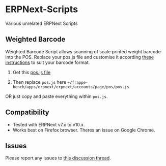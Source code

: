 # ERPNext-Scripts
Various unrelated ERPNext Scripts

## Weighted Barcode
Weighted Barcode Script allows scanning of scale printed weight barcode into the POS. Replace your pos.js file and customise it according [these instructions](https://discuss.erpnext.com/t/how-can-mange-barcode-for-weighted-items-in-pos/20066/) to suit your barcode format.

1. Get this [pos.js file](https://github.com/dawoodjee/ERPNext-Scripts/blob/master/pos.js)

2. Then replace `pos.js` here `~/frappe-bench/apps/erpnext/erpnext/accounts/page/pos/pos.js`

OR just copy and paste everything within `pos.js`.

## Compatibility
* Tested with ERPNext v7.x to v10.x.
* Works best on Firefox browser. Theres an issue on Google Chrome.

## Issues
Please report any issues to [this discussion thread](https://discuss.erpnext.com/t/how-can-mange-barcode-for-weighted-items-in-pos/20066/).




